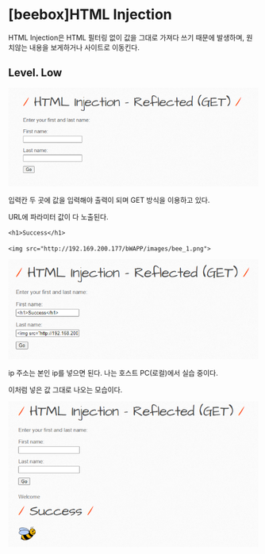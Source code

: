 # [beebox]HTML Injection

HTML Injection은 HTML 필터링 없이 값을 그대로 가져다 쓰기 때문에 발생하며, 원치않는 내용을 보게하거나 사이트로 이동킨다.

## Level. Low

![](../img/Study%20Img/%5Bbeebox%5DHTML%20Injection%20-%201.png)

입력칸 두 곳에 값을 입력해야 출력이 되며 GET 방식을 이용하고 있다.

URL에 파라미터 값이 다 노출된다.

```
<h1>Success</h1>

<img src="http://192.169.200.177/bWAPP/images/bee_1.png">
```

![](../img/Study%20Img/%5Bbeebox%5DHTML%20Injection%20-%202.png)

ip 주소는 본인 ip를 넣으면 된다. 나는 호스트 PC(로컬)에서 실습 중이다.

이처럼 넣은 값 그대로 나오는 모습이다.

![](../img/Study%20Img/%5Bbeebox%5DHTML%20Injection%20-%203.png)